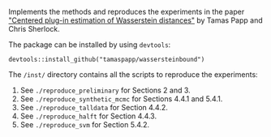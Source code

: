 Implements the methods and reproduces the experiments in the paper ["Centered plug-in estimation of Wasserstein distances"](https://arxiv.org/abs/2203.11627) by Tamas Papp and Chris Sherlock.

The package can be installed by using `devtools`:

```
devtools::install_github("tamaspapp/wassersteinbound")
```

The `/inst/` directory contains all the scripts to reproduce the experiments:
1. See `./reproduce_preliminary` for Sections 2 and 3.
2. See `./reproduce_synthetic_mcmc` for Sections 4.4.1 and 5.4.1.
3. See `./reproduce_talldata` for Section 4.4.2.
4. See `./reproduce_halft` for Section 4.4.3.
5. See `./reproduce_svm` for Section 5.4.2.
